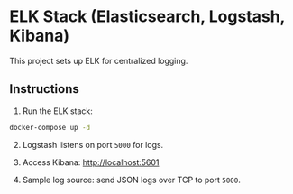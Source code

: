 # ELK Stack (Elasticsearch, Logstash, Kibana)

This project sets up ELK for centralized logging.

## Instructions

1. Run the ELK stack:

```bash
docker-compose up -d
```

2. Logstash listens on port `5000` for logs.

3. Access Kibana: [http://localhost:5601](http://localhost:5601)

4. Sample log source: send JSON logs over TCP to port `5000`.
